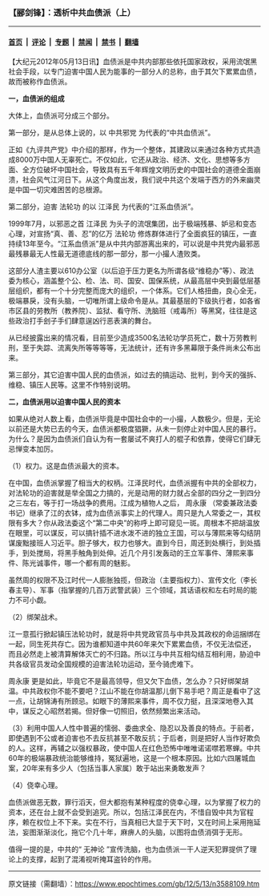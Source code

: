 ### 【郦剑锋】：透析中共血债派（上）

---

#### [首页](../../../..?n3588109) &nbsp;|&nbsp; [评论](../../../../../epoch-comment?n3588109) &nbsp;|&nbsp; [专题](../../../../../epoch-special?n3588109) &nbsp;|&nbsp; [禁闻](../../../../../epoch-news?n3588109) &nbsp;|&nbsp; [禁书](../../../../../books?n3588109) &nbsp;|&nbsp; [翻墙](https://github.com/gfw-breaker/nogfw/blob/master/README.md?n3588109)


<div class="post_content" id="artbody" itemprop="articleBody">
 <!-- article content begin -->
 <p>
  【大纪元2012年05月13日讯】血债派是中共内部那些依托国家政权，采用流氓黑社会手段，以专门迫害中国人民为能事的一部分人的总称，由于其欠下累累血债，故而被称作血债派。
 </p>
 <p>
  <b>
   一，血债派的组成
  </b>
 </p>
 <p>
  大体上，血债派可分成三个部分。
 </p>
 <p>
  第一部分，是从总体上说的，以
  <ok href="https://www.epochtimes.com/gb/tag/%E4%B8%AD%E5%85%B1%E9%82%AA%E5%85%9A.html">
   中共邪党
  </ok>
  为代表的“中共血债派”。
 </p>
 <p>
  正如《九评共产党》中介绍的那样，作为一个整体，其建政以来通过各种方式共造成8000万中国人无辜死亡。不仅如此，它还从政治、经济、文化、思想等多方面、全方位破坏中国社会，导致具有五千年辉煌文明历史的中国社会的道德全面崩溃，社会风气江河日下。从这个角度出发，我们说中共这个发端于西方的外来幽灵是中国一切灾难困苦的总根源。
 </p>
 <p>
  第二部分，迫害
  <ok href="https://www.epochtimes.com/gb/tag/%E6%B3%95%E8%BD%AE%E5%8A%9F.html">
   法轮功
  </ok>
  的以
  <ok href="https://www.epochtimes.com/gb/tag/%E6%B1%9F%E6%B3%BD%E6%B0%91.html">
   江泽民
  </ok>
  为代表的“江系血债派”。
 </p>
 <p>
  1999年7月，以邪恶之首
  <ok href="https://www.epochtimes.com/gb/tag/%E6%B1%9F%E6%B3%BD%E6%B0%91.html">
   江泽民
  </ok>
  为头子的流氓集团，出于极端残暴、妒忌和变态心理，对宣扬“真、善、忍”的亿万
  <ok href="https://www.epochtimes.com/gb/tag/%E6%B3%95%E8%BD%AE%E5%8A%9F.html">
   法轮功
  </ok>
  修炼群体进行了全面疯狂的镇压，一直持续13年至今。“江系血债派”是从中共内部游离出来的，可以说是中共党内最邪恶最残暴最无人性最无道德底线的那一部分，那一小撮人渣败类。
 </p>
 <p>
  这部分人渣主要以610办公室（以后迫于压力更名为所谓各级“维稳办”等）、政法委为核心，涵盖整个公、检、法、司、国安、国保系统，从最高层中央到最低层基层组织，都有一个十分完整而庞大的组织，一个体系。它们人格扭曲，良心全无，极端暴戾，没有头脑，一切唯所谓上级命令是从。其最基层的下级执行者，如各省市区县的劳教所（教养院）、监狱、看守所、洗脑班（戒毒所）等黑窝，往往是这些政治打手刽子手们肆意逞凶行恶表演的舞台。
 </p>
 <p>
  从已经披露出来的情况看，目前至少造成3500名法轮功学员死亡，数十万劳教判刑，至于失踪、流离失所等等等等，无法统计，还有许多黑幕限于条件尚未公布出来。
 </p>
 <p>
  第三部分，其它迫害中国人民的血债派，如过去的搞运动、批判，到今天的强拆、维稳、镇压人民等。这里不作特别说明。
 </p>
 <p>
  <b>
   二，血债派用以迫害中国人民的资本
  </b>
 </p>
 <p>
  如果从绝对人数上看，血债派毕竟是中国社会中的一小撮，人数极少。但是，无论以前还是大势已去的今天，血债派都极度猖獗，从未一刻停止对中国人民的暴行。为什么？是因为血债派们自认为有一套屡试不爽打人的棍子和依靠，使得它们肆无忌惮变本加厉。
 </p>
 <p>
  （1）权力。这是血债派最大的资本。
 </p>
 <p>
  在中国，血债派掌握了相当大的权柄。江泽民时代，血债派握有中共的全部权力，对法轮功的迫害就是举全国之力搞的，光是动用的财力就占全部的四分之一到四分之三左右，等于打一场战争的费用。江成为植物人之后，
  <ok href="https://www.epochtimes.com/gb/tag/%E5%91%A8%E6%B0%B8%E5%BA%B7.html">
   周永康
  </ok>
  （常委兼政法委书记）继承了江的衣钵，成为血债派事实上的代理人。周只是九人常委之一，其权限有多大？你从政法委这个“第二中央”的称呼上即可窥见一斑。周根本不把胡温放在眼里，可以谋反，可以搞针插不进水泼不进的独立王国，可以与薄熙来等勾结阴谋废黜接班人习近平。胆子够大，权力也够大。直到今日，周还到处横行，到处插手，到处搅局，将黑手触角到处伸。近几个月引发轰动的王立军事件、薄熙来事件、陈光诚事件，哪一个都有周的魅影。
 </p>
 <p>
  虽然周的权限不及江时代一人膨胀独揽，但政治（主要指权力）、宣传文化（李长春主导）、军事（指掌握的几百万武警武装）三个领域，其话语权和左右时局的能力不可小觑。
 </p>
 <p>
  （2）绑架战术。
 </p>
 <p>
  江一意孤行掀起镇压法轮功时，就是将中共党政官员与中共及其政权的命运捆绑在一起，同生死共存亡。因为谁都知道中共60年来欠下累累血债，不仅无法偿还，而且必然走上被清算解体灭亡的不归路。所以江与中共互相勾结互相利用，胁迫中共各级官员发动全国规模的迫害法轮功运动，至今骑虎难下。
 </p>
 <p>
  <ok href="https://www.epochtimes.com/gb/tag/%E5%91%A8%E6%B0%B8%E5%BA%B7.html">
   周永康
  </ok>
  更是如此，毕竟它不是最高领导，但又欠下血债，怎么办？只好绑架胡温。中共政权你不能不要吧？江山不能在你胡温那儿倒下易手吧？周正是看中了这一点，让胡锦涛有所顾忌。如眼下的薄熙来事件，周不仅力挺，且深深地卷入其中，谋反之心昭然若揭。但好像一切照旧，依然频繁出来活动。
 </p>
 <p>
  （3）利用中国人人性中普遍的懦弱、委曲求全、隐忍以及善良的特点。于前者，即使遇到不公或者迫害也不去反抗甚至不敢反抗；于后者，则是把好人当作好欺负的人。这样，再辅之以强权暴政，使中国人在红色恐怖中唯唯诺诺噤若寒蝉。中共60年的极端暴政统治能够维持，冤狱遍地，这是一个根本原因。比如六四屠城血案，20年来有多少人（包括当事人家属）敢于站出来勇敢发声？
 </p>
 <p>
  （4）侥幸心理。
 </p>
 <p>
  血债派做恶无数，罪行滔天，但大都抱有某种程度的侥幸心理，以为掌握了权力的资本，还在台上就不会受到追究。所以，包括江泽民在内，不惜自毁中共为官程序，赖在权位上不下来。实在不行，当真相已大显于天下时，又在时间上采用拖延法，妄图渐渐淡化，拖它个几十年，麻痹人的头脑，以图将血债消弭于无形。
 </p>
 <p>
  值得一提的是，中共的“
  <ok href="https://www.epochtimes.com/gb/tag/%E6%97%A0%E7%A5%9E%E8%AE%BA.html">
   无神论
  </ok>
  ”宣传洗脑，也为血债派一干人逆天犯罪提供了理论上的支撑，起到了混淆视听掩耳盗铃的作用。
 </p>
 <!-- article content end -->
 <div id="below_article_ad">
 </div>
</div>


---

原文链接（需翻墙）：https://www.epochtimes.com/gb/12/5/13/n3588109.htm